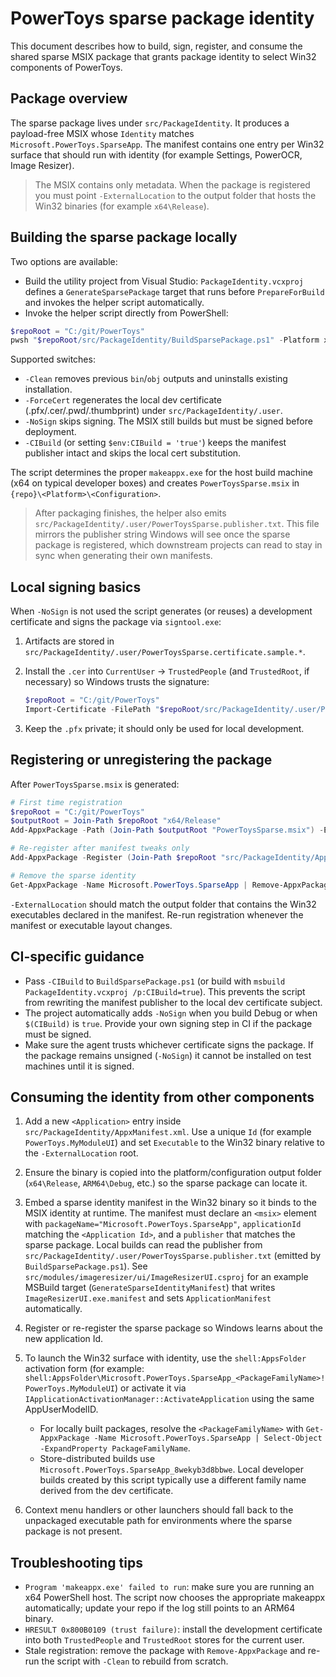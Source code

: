 # PowerToys sparse package identity

This document describes how to build, sign, register, and consume the shared sparse MSIX package that grants package identity to select Win32 components of PowerToys.

## Package overview

The sparse package lives under `src/PackageIdentity`. It produces a payload-free MSIX whose `Identity` matches `Microsoft.PowerToys.SparseApp`. The manifest contains one entry per Win32 surface that should run with identity (for example Settings, PowerOCR, Image Resizer).

> The MSIX contains only metadata. When the package is registered you must point `-ExternalLocation` to the output folder that hosts the Win32 binaries (for example `x64\Release`).

## Building the sparse package locally

Two options are available:

- Build the utility project from Visual Studio: `PackageIdentity.vcxproj` defines a `GenerateSparsePackage` target that runs before `PrepareForBuild` and invokes the helper script automatically.
- Invoke the helper script directly from PowerShell:

```powershell
$repoRoot = "C:/git/PowerToys"
pwsh "$repoRoot/src/PackageIdentity/BuildSparsePackage.ps1" -Platform x64 -Configuration Release
```

Supported switches:

- `-Clean` removes previous `bin`/`obj` outputs and uninstalls existing installation.
- `-ForceCert` regenerates the local dev certificate (.pfx/.cer/.pwd/.thumbprint) under `src/PackageIdentity/.user`.
- `-NoSign` skips signing. The MSIX still builds but must be signed before deployment.
- `-CIBuild` (or setting `$env:CIBuild = 'true'`) keeps the manifest publisher intact and skips the local cert substitution.

The script determines the proper `makeappx.exe` for the host build machine (x64 on typical developer boxes) and creates `PowerToysSparse.msix` in `{repo}\<Platform>\<Configuration>`.

> After packaging finishes, the helper also emits `src/PackageIdentity/.user/PowerToysSparse.publisher.txt`. This file mirrors the publisher string Windows will see once the sparse package is registered, which downstream projects can read to stay in sync when generating their own manifests.

## Local signing basics

When `-NoSign` is not used the script generates (or reuses) a development certificate and signs the package via `signtool.exe`:

1. Artifacts are stored in `src/PackageIdentity/.user/PowerToysSparse.certificate.sample.*`.
2. Install the `.cer` into `CurrentUser` → `TrustedPeople` (and `TrustedRoot`, if necessary) so Windows trusts the signature:

   ```powershell
   $repoRoot = "C:/git/PowerToys"
   Import-Certificate -FilePath "$repoRoot/src/PackageIdentity/.user/PowerToysSparse.certificate.sample.cer" -CertStoreLocation Cert:\CurrentUser\TrustedPeople
   ```

3. Keep the `.pfx` private; it should only be used for local development.

## Registering or unregistering the package

After `PowerToysSparse.msix` is generated:

```powershell
# First time registration
$repoRoot = "C:/git/PowerToys"
$outputRoot = Join-Path $repoRoot "x64/Release"
Add-AppxPackage -Path (Join-Path $outputRoot "PowerToysSparse.msix") -ExternalLocation $outputRoot

# Re-register after manifest tweaks only
Add-AppxPackage -Register (Join-Path $repoRoot "src/PackageIdentity/AppxManifest.xml") -ExternalLocation $outputRoot -ForceApplicationShutdown

# Remove the sparse identity
Get-AppxPackage -Name Microsoft.PowerToys.SparseApp | Remove-AppxPackage
```

`-ExternalLocation` should match the output folder that contains the Win32 executables declared in the manifest. Re-run registration whenever the manifest or executable layout changes.

## CI-specific guidance

- Pass `-CIBuild` to `BuildSparsePackage.ps1` (or build with `msbuild PackageIdentity.vcxproj /p:CIBuild=true`). This prevents the script from rewriting the manifest publisher to the local dev certificate subject.
- The project automatically adds `-NoSign` when you build Debug or when `$(CIBuild)` is `true`. Provide your own signing step in CI if the package must be signed.
- Make sure the agent trusts whichever certificate signs the package. If the package remains unsigned (`-NoSign`) it cannot be installed on test machines until it is signed.

## Consuming the identity from other components

1. Add a new `<Application>` entry inside `src/PackageIdentity/AppxManifest.xml`. Use a unique `Id` (for example `PowerToys.MyModuleUI`) and set `Executable` to the Win32 binary relative to the `-ExternalLocation` root.
2. Ensure the binary is copied into the platform/configuration output folder (`x64\Release`, `ARM64\Debug`, etc.) so the sparse package can locate it.
3. Embed a sparse identity manifest in the Win32 binary so it binds to the MSIX identity at runtime. The manifest must declare an `<msix>` element with `packageName="Microsoft.PowerToys.SparseApp"`, `applicationId` matching the `<Application Id>`, and a `publisher` that matches the sparse package. Local builds can read the publisher from `src/PackageIdentity/.user/PowerToysSparse.publisher.txt` (emitted by `BuildSparsePackage.ps1`). See `src/modules/imageresizer/ui/ImageResizerUI.csproj` for an example MSBuild target (`GenerateSparseIdentityManifest`) that writes `ImageResizerUI.exe.manifest` and sets `ApplicationManifest` automatically.
4. Register or re-register the sparse package so Windows learns about the new application Id.
5. To launch the Win32 surface with identity, use the `shell:AppsFolder` activation form (for example: `shell:AppsFolder\Microsoft.PowerToys.SparseApp_<PackageFamilyName>!PowerToys.MyModuleUI`) or activate it via `IApplicationActivationManager::ActivateApplication` using the same AppUserModelID.

   - For locally built packages, resolve the `<PackageFamilyName>` with `Get-AppxPackage -Name Microsoft.PowerToys.SparseApp | Select-Object -ExpandProperty PackageFamilyName`.
   - Store-distributed builds use `Microsoft.PowerToys.SparseApp_8wekyb3d8bbwe`. Local developer builds created by this script typically use a different family name derived from the dev certificate.

6. Context menu handlers or other launchers should fall back to the unpackaged executable path for environments where the sparse package is not present.

## Troubleshooting tips

- `Program 'makeappx.exe' failed to run`: make sure you are running an x64 PowerShell host. The script now chooses the appropriate makeappx automatically; update your repo if the log still points to an ARM64 binary.
- `HRESULT 0x800B0109 (trust failure)`: install the development certificate into both `TrustedPeople` and `TrustedRoot` stores for the current user.
- Stale registration: remove the package with `Remove-AppxPackage` and re-run the script with `-Clean` to rebuild from scratch.
